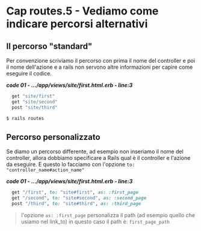 # <a name="top"></a> Cap routes.5 - Vediamo come indicare percorsi alternativi



## Il percorso "standard"

Per convenzione scriviamo il percorso con prima il nome del controller e poi il nome dell'azione e a rails non servono altre informazioni per capire come eseguire il codice.

***code 01 - .../app/views/site/first.html.erb - line:3***

```ruby
  get "site/first"
  get "site/second"
  post "site/third"
```


```bash
$ rails routes
```


## Percorso personalizzato

Se diamo un percorso differente, ad esempio non inseriamo il nome del controller, allora dobbiamo specificare a Rails qual è il controller e l'azione da eseguire. E questo lo facciamo con l'opzione `to: "controller_name#action_name"`

***code 01 - .../app/views/site/first.html.erb - line:3***

```ruby
  get "/first", to: "site#first", as: :first_page
  get "/second", to: "site#second", as: :second_page
  post "/third", to: "site#third", as: :third_page
```

> l'opzione `as: :first_page` personalizza il path (ad esempio quello che usiamo nel link_to)
> in questo caso il path è: `first_page_path`
